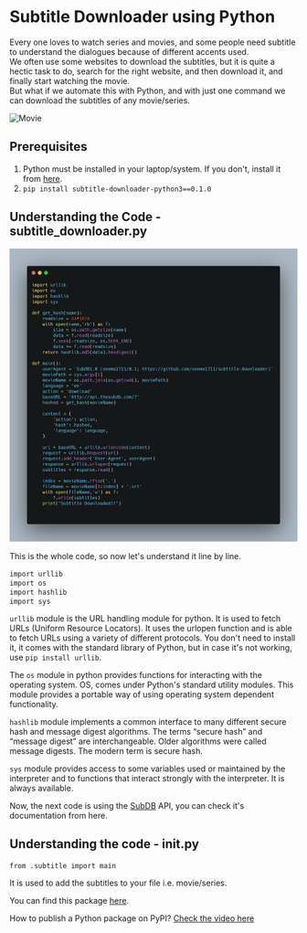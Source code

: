 # Subtitle Downloader using Python

Every one loves to watch series and movies, and some people need subtitle to understand the dialogues because of different accents used.  
We often use some websites to download the subtitles, but it is quite a hectic task to do, search for the right website, and then download it, and finally start watching the movie.  
But what if we automate this with Python, and with just one command we can download the subtitles of any movie/series.

![Movie](https://www.bollywoodhungama.com/wp-content/uploads/2020/04/Hollywood-movies-have-amassed-only-Rs.-50-crores-at-the-India-box-office-in-the-first-quarter-of-2020.jpg)

## Prerequisites

1. Python must be installed in your laptop/system. If you don't, install it from [here](https://www.python.org/downloads/).
2. `pip install subtitle-downloader-python3==0.1.0`

## Understanding the Code - subtitle_downloader.py

![image](subtitle_downloader.png)

This is the whole code, so now let's understand it line by line.

```
import urllib
import os
import hashlib
import sys
```

`urllib` module is the URL handling module for python. It is used to fetch URLs (Uniform Resource Locators). It uses the urlopen function and is able to fetch URLs using a variety of different protocols. You don't need to install it, it comes with the standard library of Python, but in case it's not working, use `pip install urllib`.

The `os` module in python provides functions for interacting with the operating system. OS, comes under Python's standard utility modules. This module provides a portable way of using operating system dependent functionality.

`hashlib` module implements a common interface to many different secure hash and message digest algorithms. The terms “secure hash” and “message digest” are interchangeable. Older algorithms were called message digests. The modern term is secure hash.

`sys` module provides access to some variables used or maintained by the interpreter and to functions that interact strongly with the interpreter. It is always available.

Now, the next code is using the [SubDB](http://thesubdb.com/api/) API, you can check it's documentation from here.

## Understanding the code - __init__.py

```
from .subtitle import main
```

It is used to add the subtitles to your file i.e. movie/series.

You can find this package [here](https://pypi.org/project/subtitle-downloader-python3/0.1.0/).

How to publish a Python package on PyPI? [Check the video here](https://www.youtube.com/watch?v=TgCCbV_2C7s&t=6s)
